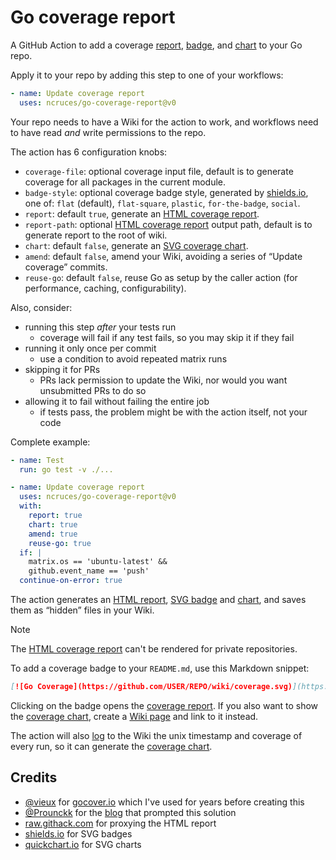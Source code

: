 # Go coverage report

A GitHub Action to add a coverage [report][1], [badge][2], and [chart][4] to your Go repo.

Apply it to your repo by adding this step to one of your workflows:

```yaml
- name: Update coverage report
  uses: ncruces/go-coverage-report@v0
```

Your repo needs to have a Wiki for the action to work,
and workflows need to have read _and_ write permissions to the repo.

The action has 6 configuration knobs:
- `coverage-file`: optional coverage input file,
  default is to generate coverage for all packages in the current module.
- `badge-style`: optional coverage badge style,
  generated by [shields.io](https://shields.io),
  one of: `flat` (default), `flat-square`, `plastic`, `for-the-badge`, `social`.
- `report`: default `true`,
  generate an [HTML coverage report][1].
- `report-path`: optional [HTML coverage report][1] output path,
  default is to generate report to the root of wiki.
- `chart`: default `false`,
  generate an [SVG coverage chart][4].
- `amend`: default `false`,
  amend your Wiki, avoiding a series of “Update coverage” commits.
- `reuse-go`: default `false`,
  reuse Go as setup by the caller action
  (for performance, caching, configurability).

Also, consider:
- running this step _after_ your tests run
  - coverage will fail if any test fails, so you may skip it if they fail
- running it only once per commit
  - use a condition to avoid repeated matrix runs
- skipping it for PRs
  - PRs lack permission to update the Wiki,
    nor would you want unsubmitted PRs to do so
- allowing it to fail without failing the entire job
  - if tests pass, the problem might be with the action itself, not your code

Complete example:

```yaml
- name: Test
  run: go test -v ./...

- name: Update coverage report
  uses: ncruces/go-coverage-report@v0
  with:
    report: true
    chart: true
    amend: true
    reuse-go: true
  if: |
    matrix.os == 'ubuntu-latest' &&
    github.event_name == 'push'  
  continue-on-error: true
```

The action generates an [HTML report][1], [SVG badge][2] and [chart][4],
and saves them as “hidden” files in your Wiki.

> [!NOTE]  
> The [HTML coverage report][1] can't be rendered for private repositories.

To add a coverage badge to your `README.md`, use this Markdown snippet:

```markdown
[![Go Coverage](https://github.com/USER/REPO/wiki/coverage.svg)](https://raw.githack.com/wiki/USER/REPO/coverage.html)
```

Clicking on the badge opens the [coverage report][1].
If you also want to show the [coverage chart][4],
create a [Wiki page][5] and link to it instead.

The action will also [log][3] to the Wiki the unix timestamp and coverage of every run,
so it can generate the [coverage chart][4].

[1]: https://raw.githack.com/wiki/ncruces/go-sqlite3/coverage.html
[2]: https://github.com/ncruces/go-sqlite3/wiki/coverage.svg
[3]: https://github.com/ncruces/go-sqlite3/wiki/coverage.log
[4]: https://github.com/ncruces/go-sqlite3/wiki/coverage-chart.svg
[5]: https://github.com/ncruces/go-sqlite3/wiki/Test-coverage-report

## Credits

- [@vieux](https://github.com/vieux/) for [gocover.io](https://github.com/vieux/gocover.io) which I've used for years before creating this
- [@Prounckk](https://github.com/Prounckk) for the [blog](https://eremeev.ca/posts/golang-test-coverage-github-action/) that prompted this solution
- [raw.githack.com](https://raw.githack.com/) for proxying the HTML report
- [shields.io](https://shields.io/) for SVG badges
- [quickchart.io](https://quickchart.io/) for SVG charts
